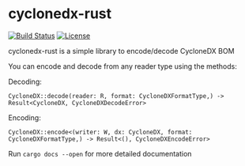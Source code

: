# cyclonedx-rust

[![Build Status](https://github.com/doddi/cyclonedx-rust/actions/workflows/CI.yml/badge.svg)](https://github.com/doddi/cyclonedx-rust/actions/workflows/CI.yml)
[![License](https://img.shields.io/badge/license-Apache%202.0-brightgreen.svg)](LICENSE)

cyclonedx-rust is a simple library to encode/decode CycloneDX BOM


You can encode and decode from any reader type using the methods:

Decoding:
```
CycloneDX::decode(reader: R, format: CycloneDXFormatType,) -> Result<CycloneDX, CycloneDXDecodeError>
```


Encoding:
```
CycloneDX::encode<(writer: W, dx: CycloneDX, format: CycloneDXFormatType,) -> Result<(), CycloneDXEncodeError>
```

Run `cargo docs --open` for more detailed documentation
